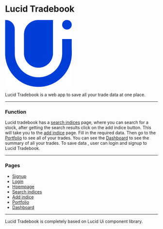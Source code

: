 # Lucid Tradebook

![Lucid logo](images/02%20-%20Colorful%20-%20Icon%20Only.png)

Lucid Tradebook is a web app to save all your trade data at one place. 
<hr>

### Function 
Lucid tradebook has a [search indices](https://lucid-tradebook.netlify.app/pages/searchpage.html) page, where you can search for a stock, after getting the search results click on the add indice button.
This will take you to the [add indice](https://lucid-tradebook.netlify.app/pages/addIndice.html) page. Fill in the required data. Then go to the [Portfolio](https://lucid-tradebook.netlify.app/pages/portfolio.html) to see all of your trades.
You can see the [Dashboard](https://lucid-tradebook.netlify.app/pages/dashboard.html) to see the summary of all your trades. To save data , user can login and signup to Lucid Tradebook.
<hr>

### Pages
- [Signup](https://lucid-tradebook.netlify.app/pages/sign-up.html)
- [Login](https://lucid-tradebook.netlify.app/pages/login.html)
- [Hoempage](https://lucid-tradebook.netlify.app)
- [Search indices](https://lucid-tradebook.netlify.app/pages/searchpage.html)
- [Add indice](https://lucid-tradebook.netlify.app/pages/addIndice.html)
- [Portfolio](https://lucid-tradebook.netlify.app/pages/portfolio.html)
- [Dashboard](https://lucid-tradebook.netlify.app/pages/dashboard.html)

<hr>

Lucid Tradebook is completely based on Lucid Ui component library.
